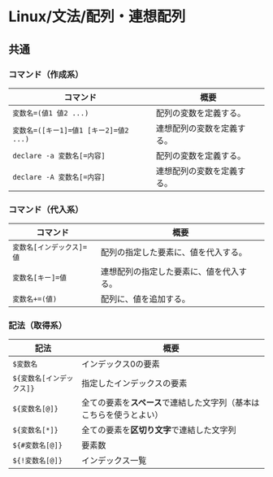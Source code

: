 # Linux/文法/配列・連想配列

## 共通

### コマンド（作成系）

|コマンド|概要|
|---|---|
|`変数名=(値1 値2 ...)`|配列の変数を定義する。|
|`変数名=([キー1]=値1 [キー2]=値2 ...)`|連想配列の変数を定義する。|
|`declare -a 変数名[=内容]`|配列の変数を定義する。|
|`declare -A 変数名[=内容]`|連想配列の変数を定義する。|

### コマンド（代入系）

| コマンド                  | 概要                                     |
| ------------------------- | ---------------------------------------- |
| `変数名[インデックス]=値` | 配列の指定した要素に、値を代入する。     |
| `変数名[キー]=値`         | 連想配列の指定した要素に、値を代入する。 |
| `変数名+=(値)`            | 配列に、値を追加する。                   |

### 記法（取得系）

| 記法                      | 概要                                                         |
| ------------------------- | ------------------------------------------------------------ |
| `$変数名`                 | インデックス0の要素                                          |
| `${変数名[インデックス]}` | 指定したインデックスの要素                                   |
| `${変数名[@]}`            | 全ての要素を**スペース**で連結した文字列（基本はこちらを使うとよい） |
| `${変数名[*]}`            | 全ての要素を**区切り文字**で連結した文字列                   |
| `${#変数名[@]}`           | 要素数                                                       |
| `${!変数名[@]}`           | インデックス一覧                                             |
